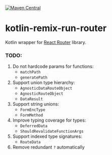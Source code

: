 [![Maven Central](https://img.shields.io/maven-central/v/org.jetbrains.kotlin-wrappers/kotlin-remix-run-router)](https://mvnrepository.com/artifact/org.jetbrains.kotlin-wrappers/kotlin-remix-run-router)

# kotlin-remix-run-router

Kotlin wrapper for [React Router](https://remix.run/docs/en/v1/other-api/react-router) library.

### TODO:

1) Do not hardcode params for functions:
    * `matchPath`
    * `generatePath`
2) Support union type hierarchy:
    * `AgnosticDataRouteObject`
    * `AgnosticRouteObject`
    * `DataResult`
3) Support string unions:
    * `FormEncType`
    * `FormMethod`
4) Improve typing coverage for types:
    * `DeferredData`
    * `ShouldRevalidateFunctionArgs`
5) Support indexed type signatures:
    * `RouteData`
6) Remove redundant `?` automatically

